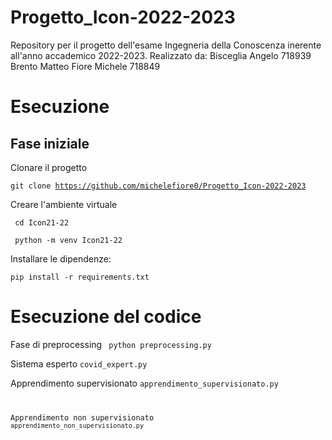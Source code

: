 # Progetto_Icon-2022-2023
Repository per il progetto dell'esame Ingegneria della Conoscenza inerente all'anno accademico 2022-2023.
Realizzato da:
Bisceglia Angelo 718939
Brento Matteo
Fiore Michele 718849

# Esecuzione 
## Fase iniziale

Clonare il progetto 

<code>git clone https://github.com/michelefiore0/Progetto_Icon-2022-2023</code>

Creare l'ambiente virtuale

<code> cd Icon21-22 </code>

<code> python -m venv Icon21-22 </code>

Installare le dipendenze:

<code>pip install -r requirements.txt</code>

# Esecuzione del codice
Fase di preprocessing 
<code> python preprocessing.py </code>
  
Sistema esperto 
<code>covid_expert.py</code>
  
Apprendimento supervisionato
<code>apprendimento_supervisionato.py

Apprendimento non supervisionato
<code>apprendimento_non_supervisionato.py</code>

